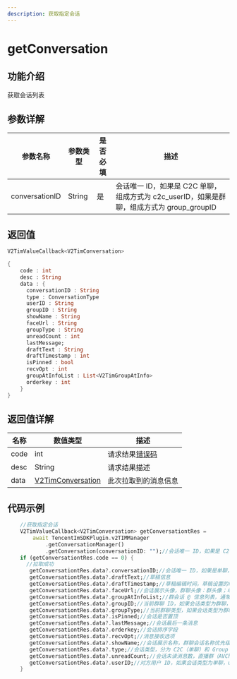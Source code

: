 ```yaml
---
description: 获取指定会话
---
```


# getConversation

## 功能介绍

获取会话列表

## 参数详解

| 参数名称           | 参数类型   | 是否必填 | 描述                                                              |
| -------------- | ------ | ---- | --------------------------------------------------------------- |
| conversationID | String | 是    | 会话唯一 ID，如果是 C2C 单聊，组成方式为 c2c\_userID，如果是群聊，组成方式为 group\_groupID |

## 返回值

```dart
V2TimValueCallback<V2TimConversation>

{
    code : int
    desc : String
    data : {
      conversationID : String
      type : ConversationType
      userID : String
      groupID : String
      showName : String
      faceUrl : String
      groupType : String
      unreadCount : int
      lastMessage;
      draftText : String
      draftTimestamp : int
      isPinned : bool
      recvOpt : int
      groupAtInfoList : List<V2TimGroupAtInfo>
      orderkey : int
    }
}
```

## 返回值详解

| 名称   | 数值类型                                                               | 描述                                                             |
| ---- | ------------------------------------------------------------------ | -------------------------------------------------------------- |
| code | int                                                                | 请求结果[错误码](https://cloud.tencent.com/document/product/269/1671) |
| desc | String                                                             | 请求结果描述                                                         |
| data | [V2TimConversation](../guan-jian-lei/message/v2timconversation.md) | 此次拉取到的消息信息                                                     |

## 代码示例

```dart
    //获取指定会话
    V2TimValueCallback<V2TimConversation> getConversationtRes =
        await TencentImSDKPlugin.v2TIMManager
            .getConversationManager()
            .getConversation(conversationID: "");//会话唯一 ID，如果是 C2C 单聊，组成方式为 c2c_userID，如果是群聊，组成方式为 group_groupID
    if (getConversationtRes.code == 0) {
      //拉取成功
       getConversationtRes.data?.conversationID;//会话唯一 ID，如果是单聊，组成方式为 c2c_userID；如果是群聊，组成方式为 group_groupID。
       getConversationtRes.data?.draftText;//草稿信息
       getConversationtRes.data?.draftTimestamp;//草稿编辑时间，草稿设置的时候自动生成。
       getConversationtRes.data?.faceUrl;//会话展示头像，群聊头像：群头像；单聊头像：对方头像。
       getConversationtRes.data?.groupAtInfoList;//群会话 @ 信息列表，通常用于展示 “有人@我” 或 “@所有人” 这两种提醒状态。
       getConversationtRes.data?.groupID;//当前群聊 ID，如果会话类型为群聊，groupID 会存储当前群的群 ID，否则为 null。
       getConversationtRes.data?.groupType;//当前群聊类型，如果会话类型为群聊，groupType 为当前群类型，否则为 null。
       getConversationtRes.data?.isPinned;//会话是否置顶
       getConversationtRes.data?.lastMessage;//会话最后一条消息
       getConversationtRes.data?.orderkey;//会话排序字段
       getConversationtRes.data?.recvOpt;//消息接收选项
       getConversationtRes.data?.showName;//会话展示名称，群聊会话名称优先级：群名称 > 群 ID；单聊会话名称优先级：对方好友备注 > 对方昵称 > 对方的 userID。
       getConversationtRes.data?.type;//会话类型，分为 C2C（单聊）和 Group（群聊）。
       getConversationtRes.data?.unreadCount;//会话未读消息数，直播群（AVChatRoom）不支持未读计数，默认为 0。
       getConversationtRes.data?.userID;//对方用户 ID，如果会话类型为单聊，userID 会存储对方的用户 ID，否则为 null。
    }
```
